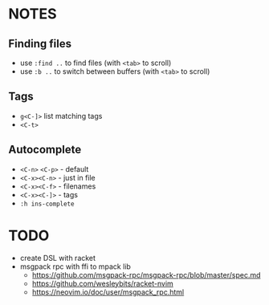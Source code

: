 # NOTES

## Finding files
* use `:find ..` to find files (with `<tab>` to scroll)
* use `:b ..` to switch between buffers (with `<tab>` to scroll)

## Tags
* `g<C-]>` list matching tags
* `<C-t>`

## Autocomplete
* `<C-n>` `<C-p>` - default
* `<C-x><C-n>`    - just in file
* `<C-x><C-f>`    - filenames
* `<C-x><C-]>`    - tags
* `:h ins-complete`


# TODO
* create DSL with racket
* msgpack rpc with ffi to mpack lib
    * https://github.com/msgpack-rpc/msgpack-rpc/blob/master/spec.md
    * https://github.com/wesleybits/racket-nvim
    * https://neovim.io/doc/user/msgpack_rpc.html

